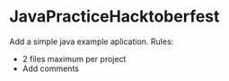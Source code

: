 # JavaPracticeHacktoberfest
 Add a simple java example aplication.
 Rules: 
- 2 files maximum per project
- Add comments
